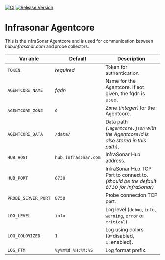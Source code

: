 [![CI](https://github.com/infrasonar/agentcore/workflows/CI/badge.svg)](https://github.com/infrasonar/agentcore/actions)
[![Release Version](https://img.shields.io/github/release/infrasonar/agentcore)](https://github.com/infrasonar/agentcore/releases)

# Infrasonar Agentcore

This is the InfraSonar Agentcore and is used for communication between _hub.infrasonar.com_ and probe collectors.

Variable            | Default                       | Description
------------------- | ----------------------------- | ------------
`TOKEN`             | _required_                    | Token for authentication.
`AGENTCORE_NAME`    | _fqdn_                        | Name for the Agentcore. If not given, the fqdn is used.
`AGENTCORE_ZONE`    | `0`                           | Zone _(integer)_ for the Agentcore.
`AGENTCORE_DATA`    | `/data/`                      | Data path _(`.agentcore.json` with the Agentcore Id is also stored in this path)_.
`HUB_HOST`          | `hub.infrasonar.com`          | InfraSonar Hub address.
`HUB_PORT`          | `8730`                        | InfraSonar Hub TCP Port to connect to. _(should be the default 8730 for InfraSonar)_
`PROBE_SERVER_PORT` | `8750`                        | Probe connection TCP port.
`LOG_LEVEL`         | `info`                        | Log level (`debug`, `info`, `warning`, `error` or `critical`).
`LOG_COLORIZED`     | `1`                           | Log using colors (`0`=disabled, `1`=enabled).
`LOG_FTM`           | `%y%m%d %H:%M:%S`             | Log format prefix.

